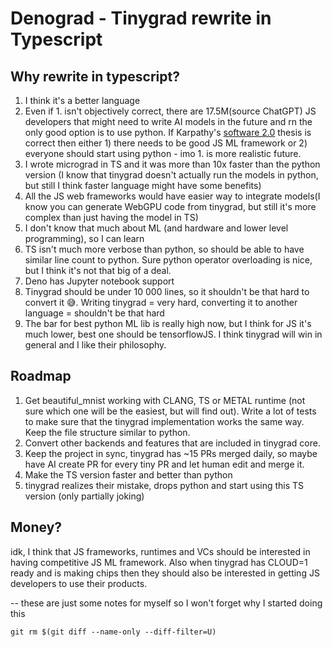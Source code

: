 # Denograd - Tinygrad rewrite in Typescript

## Why rewrite in typescript?

1. I think it's a better language
2. Even if 1. isn't objectively correct, there are 17.5M(source ChatGPT) JS developers that might need to write AI models in the future and rn the only good option is to use python. If Karpathy's [software 2.0](https://karpathy.medium.com/software-2-0-a64152b37c35) thesis is correct then either 1) there needs to be good JS ML framework or 2) everyone should start using python - imo 1. is more realistic future.
3. I wrote micrograd in TS and it was more than 10x faster than the python version (I know that tinygrad doesn't actually run the models in python, but still I think faster language might have some benefits)
4. All the JS web frameworks would have easier way to integrate models(I know you can generate WebGPU code from tinygrad, but still it's more complex than just having the model in TS)
5. I don't know that much about ML (and hardware and lower level programming), so I can learn
6. TS isn't much more verbose than python, so should be able to have similar line count to python. Sure python operator overloading is nice, but I think it's not that big of a deal.
7. Deno has Jupyter notebook support
8. Tinygrad should be under 10 000 lines, so it shouldn't be that hard to convert it 😅. Writing tinygrad = very hard, converting it to another language = shouldn't be that hard
9. The bar for best python ML lib is really high now, but I think for JS it's much lower, best one should be tensorflowJS. I think tinygrad will win in general and I like their philosophy.

## Roadmap

1. Get beautiful_mnist working with CLANG, TS or METAL runtime (not sure which one will be the easiest, but will find out). Write a lot of tests to make sure that the tinygrad implementation works the same way. Keep the file structure similar to python.
2. Convert other backends and features that are included in tinygrad core.
3. Keep the project in sync, tinygrad has ~15 PRs merged daily, so maybe have AI create PR for every tiny PR and let human edit and merge it.
4. Make the TS version faster and better than python
5. tinygrad realizes their mistake, drops python and start using this TS version (only partially joking)

## Money?

idk, I think that JS frameworks, runtimes and VCs should be interested in having competitive JS ML framework. Also when tinygrad has CLOUD=1 ready and is making chips then they should also be interested in getting JS developers to use their products.

-- these are just some notes for myself so I won't forget why I started doing this

`git rm $(git diff --name-only --diff-filter=U)`
